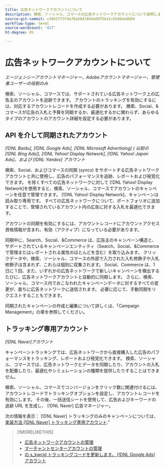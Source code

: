```yaml
---
title: 広告ネットワークアカウントについて
description: 検索、ソーシャル、コマースの広告ネットワークアカウントについて説明します。
source-git-commit: cd461f73f4a70a5647844a6075ba1c65d64a9b04
workflow-type: tm+mt
source-wordcount: '417'
ht-degree: 0%

---
```


# 広告ネットワークアカウントについて

*エージェンシーアカウントマネージャー、Adobeアカウントマネージャー、管理者ユーザーの役割のみ*

検索、ソーシャル、コマースでは、サポートされている広告ネットワーク上の広告主のアカウントを追跡できます。 アカウントのトラッキングを有効にするには、対応するアカウントレコードを作成する必要があります。 検索、Social、&amp;コマースが広告の入札と予算を同期するか、最適化するかに関わらず、あらゆるタイプのアカウントのアカウント詳細を設定する必要があります。

## API を介して同期されたアカウント

*[!DNL Baidu], [!DNL Google Ads], [!DNL Microsoft Advertising] ( 以前の [!DNL Bing Ads]), [!DNL Yahoo! Display Network], [!DNL Yahoo! Japan Ads]、および [!DNL Yandex] アカウント*

検索、Social、およびコマースの同期 (*syncs*) をサポートする広告ネットワークアカウントと共に使用し、広告のパフォーマンスを追跡、レポートおよび視覚化できます。 を除くすべての広告ネットワークに対して [!DNL Yahoo! Display Network]を使用すると、検索、ソーシャル、コマースでアカウントのキャンペーンを任意で管理できます。 [!DNL Yahoo! Display Network]、キャンペーンは読み取り専用です。 すべての広告ネットワークについて、ポートフォリオに追加することで、管理されているアカウント内の広告に対する入札を最適化できます。

アカウントの同期を有効にするには、アカウントレコードにアカウントアクセス資格情報が含まれ、有効（アクティブ）になっている必要があります。

同期中に、Search、Social、&amp;Commerce は、広告主のキャンペーン構造と、サポートされているキャンペーンエンティティ（Search、Social、&amp;Commerce で管理またはレポートされる属性のほとんどを含む）を取り込みます。 クリックデータや、検索、ソーシャル、コマースの外部で入力された入札修飾子や入札修飾子は含まれず、これらは個別に収集されます。 Social、Commerce は、1 日に 1 回、また、いずれかの広告ネットワークで新しいキャンペーンを検出するたびに、広告ネットワークアカウントと自動的に同期します。 さらに、検索、ソーシャル、コマース内でおこなわれたキャンペーンデータに対するすべての変更が、直ちに広告ネットワークに送信されます。 必要に応じて、手動同期をリクエストすることもできます。

同期されたキャンペーンの作成と編集について詳しくは、「Campaign Management」の章を参照してください。

## トラッキング専用アカウント

*[!DNL Naver]アカウント*

キャンペーントラッキングでは、広告ネットワークから直接購入した広告のパフォーマンスをトラッキング、レポートおよび視覚化できます。 検索、ソーシャル、コマースでは、広告ネットワークとデータを同期したり、アカウントの入札を配置したり、最適化やシミュレーションの種類を提供したりすることはできません。

検索、ソーシャル、コマースでコンバージョンをクリック数に関連付けるには、アカウントレコードでトラッキングオプションを設定し、アカウントレコードを有効にします。 その後、一括送信シートを使用して、広告およびキーワードの追跡 URL を生成し、 [!DNL Naver] 広告マネージャー。

次の情報を表示： [!DNL Naver] トラッキングのみのキャンペーンについては、[実装方法 [!DNL Naver] トラッキング専用アカウント](/help/search-social-commerce/campaign-management/naver-tracking-only-account-implement.md).&quot;

>[!MORELIKETHIS]
>
>* [広告ネットワークアカウントの管理](ad-network-account-manage.md)
>* [マーチャントセンターアカウントの管理](merchant-account-manage.md)
>* [の s\_kwcid トラッキングコードを更新します。 [!DNL Google Ads] アカウント](update-skwcid-google.md)

